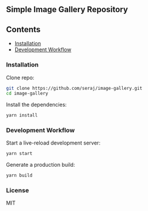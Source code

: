 ## Simple Image Gallery Repository

## Contents

- [Installation](#installation)
- [Development Workflow](#development-workflow)

### Installation

Clone repo:

```sh
git clone https://github.com/seraj/image-gallery.git
cd image-gallery
```

Install the dependencies:

```sh
yarn install
```

### Development Workflow

Start a live-reload development server:

```sh
yarn start
```

Generate a production build:

```sh
yarn build
```

### License

MIT
